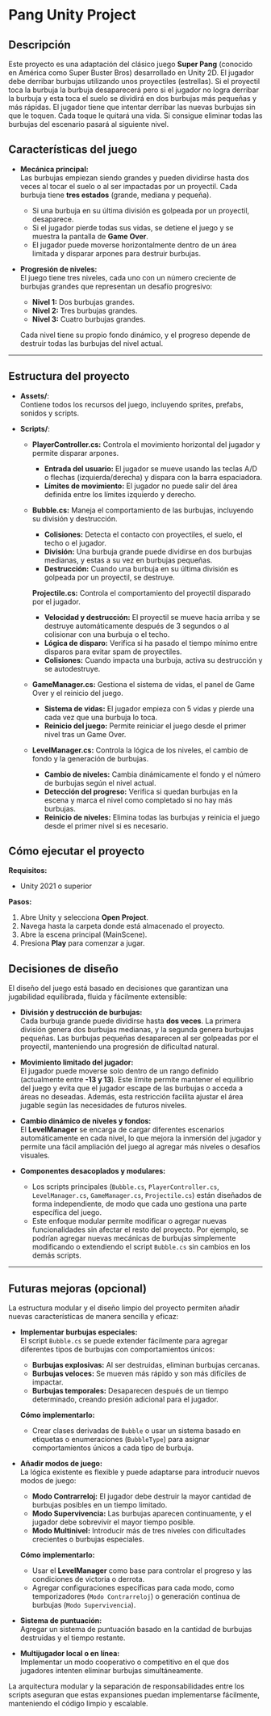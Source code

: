 # Pang Unity Project

## Descripción
Este proyecto es una adaptación del clásico juego **Super Pang** (conocido en América como Super Buster Bros)  desarrollado en Unity 2D. El jugador debe derribar burbujas utilizando unos proyectiles (estrellas). Si el proyectil toca la burbuja la burbuja desaparecerá pero si el jugador no logra derribar la burbuja y esta toca el suelo se dividirá en dos burbujas más pequeñas y más rápidas. El jugador tiene que intentar derribar las nuevas burbujas sin que le toquen. Cada toque le quitará una vida. Si consigue eliminar todas las burbujas del escenario pasará al siguiente nivel. 

## Características del juego
- **Mecánica principal:**  
  Las burbujas empiezan siendo grandes y pueden dividirse hasta dos veces al tocar el suelo o al ser impactadas por un proyectil. Cada burbuja tiene **tres estados** (grande, mediana y pequeña).  
  - Si una burbuja en su última división es golpeada por un proyectil, desaparece.  
  - Si el jugador pierde todas sus vidas, se detiene el juego y se muestra la pantalla de **Game Over**.  
  - El jugador puede moverse horizontalmente dentro de un área limitada y disparar arpones para destruir burbujas.  

- **Progresión de niveles:**  
  El juego tiene tres niveles, cada uno con un número creciente de burbujas grandes que representan un desafío progresivo:  
  - **Nivel 1:** Dos burbujas grandes.  
  - **Nivel 2:** Tres burbujas grandes.  
  - **Nivel 3:** Cuatro burbujas grandes.  

  Cada nivel tiene su propio fondo dinámico, y el progreso depende de destruir todas las burbujas del nivel actual.

---

## Estructura del proyecto
- **Assets/**:  
  Contiene todos los recursos del juego, incluyendo sprites, prefabs, sonidos y scripts.  

- **Scripts/**:  

  - **PlayerController.cs:** Controla el movimiento horizontal del jugador y permite disparar arpones.  
    - **Entrada del usuario:** El jugador se mueve usando las teclas A/D o flechas (izquierda/derecha) y dispara con la barra espaciadora.  
    - **Límites de movimiento:** El jugador no puede salir del área definida entre los límites izquierdo y derecho.  

  - **Bubble.cs:** Maneja el comportamiento de las burbujas, incluyendo su división y destrucción.  
    - **Colisiones:** Detecta el contacto con proyectiles, el suelo, el techo o el jugador.  
    - **División:** Una burbuja grande puede dividirse en dos burbujas medianas, y estas a su vez en burbujas pequeñas.  
    - **Destrucción:** Cuando una burbuja en su última división es golpeada por un proyectil, se destruye.  

    **Projectile.cs:** Controla el comportamiento del proyectil disparado por el jugador.  
    - **Velocidad y destrucción:** El proyectil se mueve hacia arriba y se destruye automáticamente después de 3 segundos o al colisionar con una burbuja o el techo.  
    - **Lógica de disparo:** Verifica si ha pasado el tiempo mínimo entre disparos para evitar spam de proyectiles.  
    - **Colisiones:** Cuando impacta una burbuja, activa su destrucción y se autodestruye.

  - **GameManager.cs:** Gestiona el sistema de vidas, el panel de Game Over y el reinicio del juego.  
    - **Sistema de vidas:** El jugador empieza con 5 vidas y pierde una cada vez que una burbuja lo toca.  
    - **Reinicio del juego:** Permite reiniciar el juego desde el primer nivel tras un Game Over. 

  - **LevelManager.cs:** Controla la lógica de los niveles, el cambio de fondo y la generación de burbujas.  
    - **Cambio de niveles:** Cambia dinámicamente el fondo y el número de burbujas según el nivel actual.  
    - **Detección del progreso:** Verifica si quedan burbujas en la escena y marca el nivel como completado si no hay más burbujas.  
    - **Reinicio de niveles:** Elimina todas las burbujas y reinicia el juego desde el primer nivel si es necesario.


## Cómo ejecutar el proyecto
**Requisitos:**
- Unity 2021 o superior

**Pasos:**
1. Abre Unity y selecciona **Open Project**.
2. Navega hasta la carpeta donde está almacenado el proyecto.
3. Abre la escena principal (MainScene).
4. Presiona **Play** para comenzar a jugar.

## Decisiones de diseño
El diseño del juego está basado en decisiones que garantizan una jugabilidad equilibrada, fluida y fácilmente extensible:

- **División y destrucción de burbujas:**  
  Cada burbuja grande puede dividirse hasta **dos veces**. La primera división genera dos burbujas medianas, y la segunda genera burbujas pequeñas. Las burbujas pequeñas desaparecen al ser golpeadas por el proyectil, manteniendo una progresión de dificultad natural.

- **Movimiento limitado del jugador:**  
  El jugador puede moverse solo dentro de un rango definido (actualmente entre **-13 y 13**). Este límite permite mantener el equilibrio del juego y evita que el jugador escape de las burbujas o acceda a áreas no deseadas. Además, esta restricción facilita ajustar el área jugable según las necesidades de futuros niveles.

- **Cambio dinámico de niveles y fondos:**  
  El **LevelManager** se encarga de cargar diferentes escenarios automáticamente en cada nivel, lo que mejora la inmersión del jugador y permite una fácil ampliación del juego al agregar más niveles o desafíos visuales.

- **Componentes desacoplados y modulares:**  
  - Los scripts principales (`Bubble.cs`, `PlayerController.cs`, `LevelManager.cs`, `GameManager.cs`, `Projectile.cs`) están diseñados de forma independiente, de modo que cada uno gestiona una parte específica del juego. 
  - Este enfoque modular permite modificar o agregar nuevas funcionalidades sin afectar el resto del proyecto. Por ejemplo, se podrían agregar nuevas mecánicas de burbujas simplemente modificando o extendiendo el script `Bubble.cs` sin cambios en los demás scripts.

---

## Futuras mejoras (opcional)
La estructura modular y el diseño limpio del proyecto permiten añadir nuevas características de manera sencilla y eficaz:

- **Implementar burbujas especiales:**  
  El script `Bubble.cs` se puede extender fácilmente para agregar diferentes tipos de burbujas con comportamientos únicos:  
  - **Burbujas explosivas:** Al ser destruidas, eliminan burbujas cercanas.  
  - **Burbujas veloces:** Se mueven más rápido y son más difíciles de impactar.  
  - **Burbujas temporales:** Desaparecen después de un tiempo determinado, creando presión adicional para el jugador.  

  **Cómo implementarlo:**  
  - Crear clases derivadas de `Bubble` o usar un sistema basado en etiquetas o enumeraciones (`BubbleType`) para asignar comportamientos únicos a cada tipo de burbuja.

- **Añadir modos de juego:**  
  La lógica existente es flexible y puede adaptarse para introducir nuevos modos de juego:  
  - **Modo Contrarreloj:** El jugador debe destruir la mayor cantidad de burbujas posibles en un tiempo limitado.  
  - **Modo Supervivencia:** Las burbujas aparecen continuamente, y el jugador debe sobrevivir el mayor tiempo posible.  
  - **Modo Multinivel:** Introducir más de tres niveles con dificultades crecientes o burbujas especiales.

  **Cómo implementarlo:**  
  - Usar el **LevelManager** como base para controlar el progreso y las condiciones de victoria o derrota.  
  - Agregar configuraciones específicas para cada modo, como temporizadores (`Modo Contrarreloj`) o generación continua de burbujas (`Modo Supervivencia`).

- **Sistema de puntuación:**  
  Agregar un sistema de puntuación basado en la cantidad de burbujas destruidas y el tiempo restante.

- **Multijugador local o en línea:**  
  Implementar un modo cooperativo o competitivo en el que dos jugadores intenten eliminar burbujas simultáneamente.

La arquitectura modular y la separación de responsabilidades entre los scripts aseguran que estas expansiones puedan implementarse fácilmente, manteniendo el código limpio y escalable.

